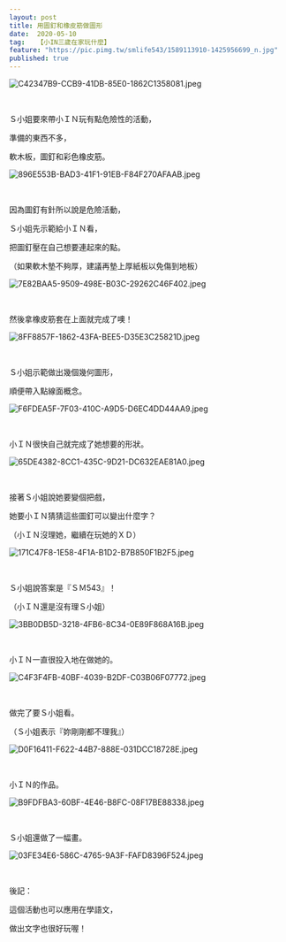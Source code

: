 ```yaml
---
layout: post
title: 用圖釘和橡皮筋做圖形
date:  2020-05-10
tag:   【小IN三歲在家玩什麼】
feature: "https://pic.pimg.tw/smlife543/1589113910-1425956699_n.jpg"
published: true 
---
```

<p><img alt="C42347B9-CCB9-41DB-85E0-1862C1358081.jpeg" src="https://pic.pimg.tw/smlife543/1589113910-1425956699_n.jpg" title="C42347B9-CCB9-41DB-85E0-1862C1358081.jpeg"></p>

<p>&nbsp;</p>

<p>Ｓ小姐要來帶小ＩＮ玩有點危險性的活動，</p>

<p>準備的東西不多，</p>

<p>軟木板，圖釘和彩色橡皮筋。</p>

<p><img alt="896E553B-BAD3-41F1-91EB-F84F270AFAAB.jpeg" src="https://pic.pimg.tw/smlife543/1589113871-1464087441_n.jpg" title="896E553B-BAD3-41F1-91EB-F84F270AFAAB.jpeg"></p>

<p>&nbsp;</p>

<p>因為圖釘有針所以說是危險活動，</p>

<p>Ｓ小姐先示範給小ＩＮ看，</p>

<p>把圖釘壓在自己想要連起來的點。</p>

<p>（如果軟木墊不夠厚，建議再墊上厚紙板以免傷到地板）</p>

<p><img alt="7E82BAA5-9509-498E-B03C-29262C46F402.jpeg" src="https://pic.pimg.tw/smlife543/1589113873-4235162455_n.jpg" title="7E82BAA5-9509-498E-B03C-29262C46F402.jpeg"></p>

<p>&nbsp;</p>

<p>然後拿橡皮筋套在上面就完成了噢！</p>

<p><img alt="8FF8857F-1862-43FA-BEE5-D35E3C25821D.jpeg" src="https://pic.pimg.tw/smlife543/1589113874-3204596934_n.jpg" title="8FF8857F-1862-43FA-BEE5-D35E3C25821D.jpeg"></p>

<p>&nbsp;</p>

<p>Ｓ小姐示範做出幾個幾何圖形，</p>

<p>順便帶入點線面概念。</p>

<p><img alt="F6FDEA5F-7F03-410C-A9D5-D6EC4DD44AA9.jpeg" src="https://pic.pimg.tw/smlife543/1589113890-3896607324_n.jpg" title="F6FDEA5F-7F03-410C-A9D5-D6EC4DD44AA9.jpeg"></p>

<p>&nbsp;</p>

<p>小ＩＮ很快自己就完成了她想要的形狀。</p>

<p><img alt="65DE4382-8CC1-435C-9D21-DC632EAE81A0.jpeg" src="https://pic.pimg.tw/smlife543/1589113887-979859101_n.jpg" title="65DE4382-8CC1-435C-9D21-DC632EAE81A0.jpeg"></p>

<p>&nbsp;</p>

<p>接著Ｓ小姐說她要變個把戲，</p>

<p>她要小ＩＮ猜猜這些圖釘可以變出什麼字？</p>

<p>（小ＩＮ沒理她，繼續在玩她的ＸＤ）</p>

<p><img alt="171C47F8-1E58-4F1A-B1D2-B7B850F1B2F5.jpeg" src="https://pic.pimg.tw/smlife543/1589113893-308339930_n.jpg" title="171C47F8-1E58-4F1A-B1D2-B7B850F1B2F5.jpeg"></p>

<p>&nbsp;</p>

<p>Ｓ小姐說答案是『ＳＭ543』！</p>

<p>（小ＩＮ還是沒有理Ｓ小姐）</p>

<p><img alt="3BB0DB5D-3218-4FB6-8C34-0E89F868A16B.jpeg" src="https://pic.pimg.tw/smlife543/1589113903-930609575_n.jpg" title="3BB0DB5D-3218-4FB6-8C34-0E89F868A16B.jpeg"></p>

<p>&nbsp;</p>

<p>小ＩＮ一直很投入地在做她的。</p>

<p><img alt="C4F3F4FB-40BF-4039-B2DF-C03B06F07772.jpeg" src="https://pic.pimg.tw/smlife543/1589113899-4039967604_n.jpg" title="C4F3F4FB-40BF-4039-B2DF-C03B06F07772.jpeg"></p>

<p>&nbsp;</p>

<p>做完了要Ｓ小姐看。</p>

<p>（Ｓ小姐表示『妳剛剛都不理我』）</p>

<p><img alt="D0F16411-F622-44B7-888E-031DCC18728E.jpeg" src="https://pic.pimg.tw/smlife543/1589113907-821471654_n.jpg" title="D0F16411-F622-44B7-888E-031DCC18728E.jpeg"></p>

<p>&nbsp;</p>

<p>小ＩＮ的作品。</p>

<p><img alt="B9FDFBA3-60BF-4E46-B8FC-08F17BE88338.jpeg" src="https://pic.pimg.tw/smlife543/1589113912-2642041270_n.jpg" title="B9FDFBA3-60BF-4E46-B8FC-08F17BE88338.jpeg"></p>

<p>&nbsp;</p>

<p>Ｓ小姐還做了一幅畫。</p>

<p><img alt="03FE34E6-586C-4765-9A3F-FAFD8396F524.jpeg" src="https://pic.pimg.tw/smlife543/1589113923-2307354385_n.jpg" title="03FE34E6-586C-4765-9A3F-FAFD8396F524.jpeg"></p>

<p>&nbsp;</p>

<p>後記：</p>

<p>這個活動也可以應用在學語文，</p>

<p>做出文字也很好玩喔！</p>


